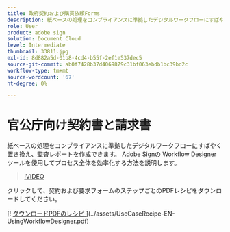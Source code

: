 ```yaml
---
title: 政府契約および購買依頼Forms
description: 紙ベースの処理をコンプライアンスに準拠したデジタルワークフローにすばやく置き換え、監査レポートを作成
role: User
product: adobe sign
solution: Document Cloud
level: Intermediate
thumbnail: 33811.jpg
exl-id: 8d882a5d-01b8-4cd4-b55f-2ef1e537dec5
source-git-commit: ab0f7428b37d4069879c31bf063ebdb1bc39bd2c
workflow-type: tm+mt
source-wordcount: '67'
ht-degree: 0%

---
```


# 官公庁向け契約書と請求書

紙ベースの処理をコンプライアンスに準拠したデジタルワークフローにすばやく置き換え、監査レポートを作成できます。 Adobe Signの Workflow Designer ツールを使用してプロセス全体を効率化する方法を説明します。

>[!VIDEO](https://video.tv.adobe.com/v/33811?hidetitle=true)

クリックして、契約および要求フォームのステップごとのPDFレシピをダウンロードしてください。

[! [ ダウンロードPDFのレシピ ](../assets/acrobat_PDF_96.png)](../assets/UseCaseRecipe-EN-UsingWorkflowDesigner.pdf)
